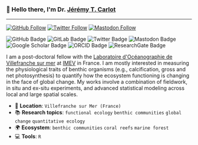 ### :wave: Hello there, I'm Dr. [Jérémy T. Carlot](https://jaycrlt.github.io)

---

[![GitHub Follow](https://img.shields.io/github/followers/JayCrlt?label=Github&style=social)](https://github.com/JayCrlt)
[![Twitter Follow](https://img.shields.io/twitter/follow/jerem_carlot?style=social)](https://twitter.com/Jerem_Carlot)
[![Mastodon Follow](https://img.shields.io/mastodon/follow/109314030532016433?domain=https%3A%2F%2Fecoevo.social&style=social)](https://ecoevo.social/@JeremCarlot)

![GitHub Badge](https://img.shields.io/badge/GitHub-181717?logo=github&logoColor=fff&style=flat)
![GitLab Badge](https://img.shields.io/badge/GitLab-FC6D26?logo=gitlab&logoColor=fff&style=flat)
![Twitter Badge](https://img.shields.io/badge/Twitter-1DA1F2?logo=twitter&logoColor=fff&style=flat)
![Mastodon Badge](https://img.shields.io/badge/Mastodon-6364FF?logo=mastodon&logoColor=fff&style=flat)
![Google Scholar Badge](https://img.shields.io/badge/Google%20Scholar-4285F4?logo=googlescholar&logoColor=fff&style=flat)
![ORCID Badge](https://img.shields.io/badge/ORCID-A6CE39?logo=orcid&logoColor=fff&style=flat)
![ResearchGate Badge](https://img.shields.io/badge/ResearchGate-0CB?logo=researchgate&logoColor=fff&style=flat)

I am a post-doctoral fellow with the [Laboratoire d'Océanographie de Villefranche sur mer](https://lov.imev-mer.fr/web/) at [IMEV](https://www.imev-mer.fr/web/) in France. I am mostly interested in measuring the physiological traits of benthic organisms (e.g., calcification, gross and net photosynthesis) to quantify how the ecosystem functioning is changing in the face of global change. My works involve a combination of fieldwork, in situ and ex-situ experiments, and advanced statistical modeling across local and large spatial scales.

* :house_with_garden: **Location**: `Villefranche sur Mer (France)`
* :books: **Research topics**: `functional ecology` `benthic communities` `global change` `quantitative ecology`
* :earth_africa: **Ecosystem**: `benthic communities` `coral reefs` `marine forest` 
* :computer: **Tools**: `R`
